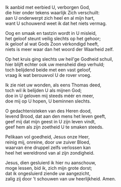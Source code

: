 Ik aanbid met eerbied U, verborgen God,  
die hier onder tekens waarlijk Zich verschuilt:  
aan U onderwerpt zich heel en al mijn hart,  
want U schouwend weet ik dat het niets vermag.

Oog en smaak en tastzin wordt in U misleid,  
het geloof steunt veilig slechts op het gehoor;  
ik geloof al wat Gods Zoon vérkondigd heeft,  
niets is meer waar dan het woord der Waarheid zelf.

Op het kruis ging slechts uw heil'ge Godheid schuil,  
hier blijft echter ook uw mensheid diep verhuld;  
toch belijdend beide met een vast geloof,  
vraag ik wat berouwvol U de rover vroeg.

Ik zie niet uw wonden, als eens Thomas deed,  
toch wil ik belijden U als mijnen God;  
doe in U geloven mij steeds méér en meer,  
doe mij op U hopen, U beminnen slechts.

O gedachtenisteken van des Heren dood,  
levend Brood, dat aan den mens het leven geeft,  
geef mij dat mijn geest in U zijn leven vindt,  
geef hem als zijn zoetheid U te smaken steeds.

Pelikaan vol goedheid, Jesus onze Heer,  
reinig mij, onreine, door uw zuiver Bloed,  
waarvan éne druppel zelfs verlossen kan  
heel het wereldrond van al zijn zondigheid.

Jesus, dien gesluierd ik hier nu aanschouw,  
moge lessen, bid ik, zich mijn grote dorst;  
dat ik ongesluierd ziende uw aangezicht,  
zalig zij door 't schouwen van uw heerlijkheid. Amen.
